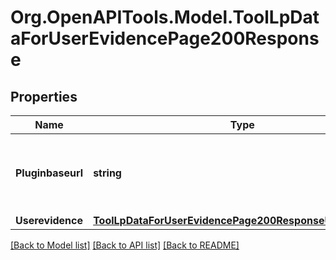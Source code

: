 # Org.OpenAPITools.Model.ToolLpDataForUserEvidencePage200Response

## Properties

Name | Type | Description | Notes
------------ | ------------- | ------------- | -------------
**Pluginbaseurl** | **string** | Url to the tool_lp plugin folder on this Moodle site | 
**Userevidence** | [**ToolLpDataForUserEvidencePage200ResponseUserevidence**](ToolLpDataForUserEvidencePage200ResponseUserevidence.md) |  | 

[[Back to Model list]](../README.md#documentation-for-models) [[Back to API list]](../README.md#documentation-for-api-endpoints) [[Back to README]](../README.md)

